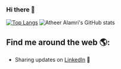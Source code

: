 ### Hi there 👋
[![Top Langs](https://github-readme-stats.vercel.app/api/top-langs/?username=AtheerAlamri&theme=swift&layout=compact)](https://github.com/AtheerAlamri/github-readme-stats) ![Atheer Alamri's GitHub stats](https://github-readme-stats.vercel.app/api?username=AtheerAlamri&theme=swift&&hide=contribs,prs&show_icons=true)


## Find me around the web 🌎: 
- Sharing updates on <a href="https://www.linkedin.com/in/atheer-alamri-ba842a21b">LinkedIn</a> 💼

